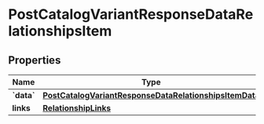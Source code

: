 
# PostCatalogVariantResponseDataRelationshipsItem

## Properties
| Name | Type | Description | Notes |
| ------------ | ------------- | ------------- | ------------- |
| **&#x60;data&#x60;** | [**PostCatalogVariantResponseDataRelationshipsItemData**](PostCatalogVariantResponseDataRelationshipsItemData.md) |  |  [optional] |
| **links** | [**RelationshipLinks**](RelationshipLinks.md) |  |  [optional] |



